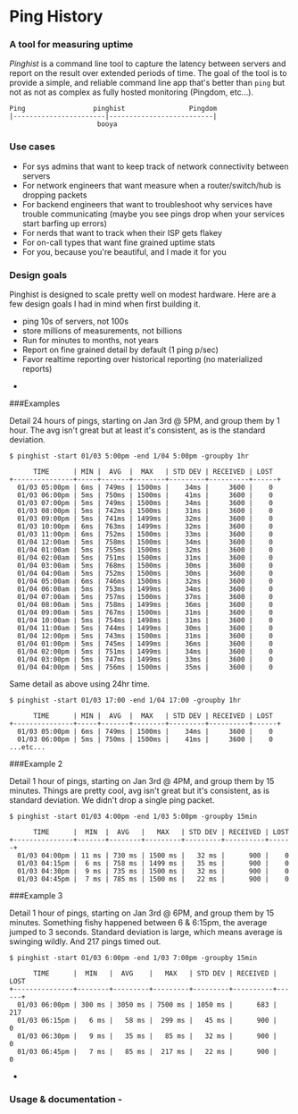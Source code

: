 Ping History
===========

### A tool for measuring uptime

*Pinghist* is a command line tool to capture the latency between servers and report on the result over extended periods of time. 
The goal of the tool is to provide a simple, and reliable command line app that's better than `ping` but not as not as complex as fully hosted monitoring (Pingdom, etc...).

```
Ping                 pinghist                Pingdom
|-----------------------|--------------------------|
                      booya
```


### Use cases

- For sys admins that want to keep track of network connectivity between servers
- For network engineers that want measure when a router/switch/hub is dropping packets
- For backend engineers that want to troubleshoot why services have trouble communicating (maybe you see pings drop when your services start barfing up errors)
- For nerds that want to track when their ISP gets flakey
- For on-call types that want fine grained uptime stats
- For you, because you're beautiful, and I made it for you


### Design goals

Pinghist is designed to scale pretty well on modest hardware. Here are a few design goals I had in mind when first building it. 
* ping 10s of servers, not 100s
* store millions of measurements, not billions
* Run for minutes to months, not years
* Report on fine grained detail by default (1 ping p/sec)
* Favor realtime reporting over historical reporting (no materialized reports)

-

###Examples 

Detail 24 hours of pings, starting on Jan 3rd @ 5PM, and group them by 1 hour. The avg isn't great but at least it's consistent, as is the standard deviation. 

```
$ pinghist -start 01/03 5:00pm -end 1/04 5:00pm -groupby 1hr
```
```
      TIME      | MIN |  AVG  |  MAX   | STD DEV | RECEIVED | LOST
+---------------+-----+-------+--------+---------+----------+------+
  01/03 05:00pm | 6ms | 749ms | 1500ms |    34ms |     3600 |    0
  01/03 06:00pm | 5ms | 750ms | 1500ms |    41ms |     3600 |    0
  01/03 07:00pm | 5ms | 749ms | 1500ms |    34ms |     3600 |    0
  01/03 08:00pm | 5ms | 742ms | 1500ms |    31ms |     3600 |    0
  01/03 09:00pm | 5ms | 741ms | 1499ms |    32ms |     3600 |    0
  01/03 10:00pm | 6ms | 763ms | 1499ms |    32ms |     3600 |    0
  01/03 11:00pm | 6ms | 752ms | 1500ms |    33ms |     3600 |    0
  01/04 12:00am | 5ms | 758ms | 1500ms |    34ms |     3600 |    0
  01/04 01:00am | 5ms | 755ms | 1500ms |    32ms |     3600 |    0
  01/04 02:00am | 5ms | 751ms | 1500ms |    31ms |     3600 |    0
  01/04 03:00am | 5ms | 768ms | 1500ms |    30ms |     3600 |    0
  01/04 04:00am | 5ms | 752ms | 1500ms |    30ms |     3600 |    0
  01/04 05:00am | 6ms | 746ms | 1500ms |    32ms |     3600 |    0
  01/04 06:00am | 5ms | 753ms | 1499ms |    34ms |     3600 |    0
  01/04 07:00am | 5ms | 757ms | 1500ms |    37ms |     3600 |    0
  01/04 08:00am | 5ms | 758ms | 1499ms |    36ms |     3600 |    0
  01/04 09:00am | 5ms | 767ms | 1500ms |    31ms |     3600 |    0
  01/04 10:00am | 5ms | 754ms | 1498ms |    31ms |     3600 |    0
  01/04 11:00am | 5ms | 744ms | 1499ms |    30ms |     3600 |    0
  01/04 12:00pm | 5ms | 743ms | 1500ms |    31ms |     3600 |    0
  01/04 01:00pm | 5ms | 745ms | 1499ms |    36ms |     3600 |    0
  01/04 02:00pm | 5ms | 751ms | 1499ms |    34ms |     3600 |    0
  01/04 03:00pm | 5ms | 747ms | 1499ms |    33ms |     3600 |    0
  01/04 04:00pm | 5ms | 756ms | 1500ms |    35ms |     3600 |    0

```

Same detail as above using 24hr time.
```
$ pinghist -start 01/03 17:00 -end 1/04 17:00 -groupby 1hr
```
```
      TIME      | MIN |  AVG  |  MAX   | STD DEV | RECEIVED | LOST
+---------------+-----+-------+--------+---------+----------+------+
  01/03 05:00pm | 6ms | 749ms | 1500ms |    34ms |     3600 |    0
  01/03 06:00pm | 5ms | 750ms | 1500ms |    41ms |     3600 |    0
...etc...

```

###Example 2

Detail 1 hour of pings, starting on Jan 3rd @ 4PM, and group them by 15 minutes. Things are pretty cool, avg isn't great but it's consistent, as is standard deviation. We didn't drop a single ping packet.
```
$ pinghist -start 01/03 4:00pm -end 1/03 5:00pm -groupby 15min
```
```
      TIME      |  MIN  |  AVG   |   MAX   | STD DEV | RECEIVED | LOST
+---------------+-------+--------+---------+---------+----------+------+
  01/03 04:00pm | 11 ms | 730 ms | 1500 ms |   32 ms |      900 |    0
  01/03 04:15pm |  6 ms | 758 ms | 1499 ms |   35 ms |      900 |    0
  01/03 04:30pm |  9 ms | 735 ms | 1500 ms |   32 ms |      900 |    0
  01/03 04:45pm |  7 ms | 785 ms | 1500 ms |   22 ms |      900 |    0
```

###Example 3

Detail 1 hour of pings, starting on Jan 3rd @ 6PM, and group them by 15 minutes. Something fishy happened between 6 & 6:15pm, the average jumped to 3 seconds. Standard deviation is large, which means average is swinging wildly. And 217 pings timed out.

```
$ pinghist -start 01/03 6:00pm -end 1/03 7:00pm -groupby 15min
```
```
      TIME      |  MIN   |  AVG    |   MAX   | STD DEV | RECEIVED | LOST
+---------------+--------+---------+---------+---------+----------+------+
  01/03 06:00pm | 300 ms | 3050 ms | 7500 ms | 1050 ms |      683 |  217
  01/03 06:15pm |   6 ms |   58 ms |  299 ms |   45 ms |      900 |    0
  01/03 06:30pm |   9 ms |   35 ms |   85 ms |   32 ms |      900 |    0
  01/03 06:45pm |   7 ms |   85 ms |  217 ms |   22 ms |      900 |    0
```

-

### Usage & documentation - 
